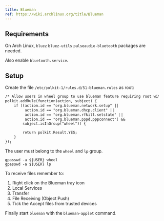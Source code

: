 ```yaml
---
title: Blueman
ref: https://wiki.archlinux.org/title/Blueman
---
```


## Requirements

On Arch Linux, `bluez` `bluez-utils` `pulseaudio-bluetooth` packages are needed.

Also enable `bluetooth.service`.

## Setup

Create the file `/etc/polkit-1/rules.d/51-blueman.rules` as root:

```txt
/* Allow users in wheel group to use blueman feature requiring root without authentication */
polkit.addRule(function(action, subject) {
    if ((action.id == "org.blueman.network.setup" ||
         action.id == "org.blueman.dhcp.client" ||
         action.id == "org.blueman.rfkill.setstate" ||
         action.id == "org.blueman.pppd.pppconnect") &&
        subject.isInGroup("wheel")) {

        return polkit.Result.YES;
    }
});
```

The user must belong to the `wheel` and `lp` group.

```shell
gpasswd -a ${USER} wheel
gpasswd -a ${USER} lp
```

To receive files remember to:

1. Right click on the Blueman tray icon
2. Local Services
3. Transfer
4. File Receiving (Object Push)
5. Tick the Accept files from trusted devices

Finally start `blueman` with the `blueman-applet` command.
